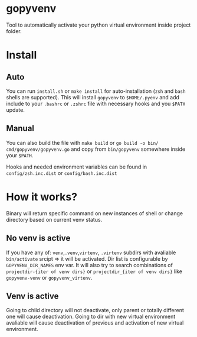 # gopyvenv
Tool to automatically activate your python virtual environment inside project folder.

# Install
## Auto
You can run `install.sh` or `make install` for auto-installation 
(`zsh` and `bash` shells are supported). This will install `gopyvenv` to `$HOME/.pyenv`
and add include to your `.bashrc` or `.zshrc` file with necessary hooks and you `$PATH` update.

## Manual
You can also build the file with `make build` or 
`go build -o bin/ cmd/gopyvenv/gopyvenv.go` and copy from `bin/gopyvenv` 
somewhere inside your `$PATH`.

Hooks and needed environment variables can be found in `config/zsh.inc.dist` or `config/bash.inc.dist`

# How it works?
Binary will return specific command on new instances of shell or change directory
based on current venv status.

## No venv is active
If you have any of: `venv`,`.venv`,`virtenv`, `.virtenv` subdirs with avaliable 
`bin/activate` srcipt => it will be activated. Dir list is configurable by `GOPYVENV_DIR_NAMES` env var.
It will also try to search combinations of `projectdir-{iter of venv dirs}` or 
`projectdir_{iter of venv dirs}` like `gopyvenv-venv` or `gopyvenv_virtenv`. 

## Venv is active
Going to child directory will not deactivate, only parent or totally different one will 
cause deactivation. Going to dir with new virtual environment avaliable will cause 
deactivation of previous and activation of new virtual environment.

